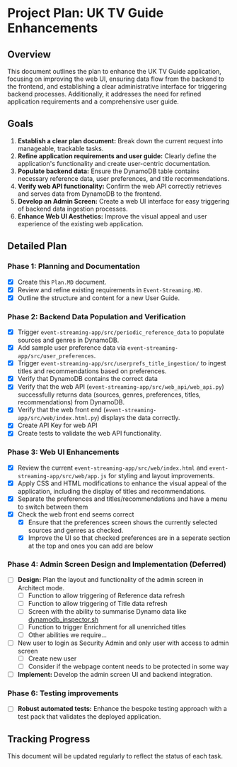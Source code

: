 # Project Plan: UK TV Guide Enhancements

## Overview
This document outlines the plan to enhance the UK TV Guide application, focusing on improving the web UI, ensuring data flow from the backend to the frontend, and establishing a clear administrative interface for triggering backend processes. Additionally, it addresses the need for refined application requirements and a comprehensive user guide.

## Goals
1.  **Establish a clear plan document:** Break down the current request into manageable, trackable tasks.
2.  **Refine application requirements and user guide:** Clearly define the application's functionality and create user-centric documentation.
3.  **Populate backend data:** Ensure the DynamoDB table contains necessary reference data, user preferences, and title recommendations.
4.  **Verify web API functionality:** Confirm the web API correctly retrieves and serves data from DynamoDB to the frontend.
5.  **Develop an Admin Screen:** Create a web UI interface for easy triggering of backend data ingestion processes.
6.  **Enhance Web UI Aesthetics:** Improve the visual appeal and user experience of the existing web application.

## Detailed Plan

### Phase 1: Planning and Documentation
- [x] Create this `Plan.MD` document.
- [x] Review and refine existing requirements in `Event-Streaming.MD`.
- [x] Outline the structure and content for a new User Guide.

### Phase 2: Backend Data Population and Verification
- [x] Trigger `event-streaming-app/src/periodic_reference_data` to populate sources and genres in DynamoDB.
- [x] Add sample user preference data via `event-streaming-app/src/user_preferences`.
- [x] Trigger `event-streaming-app/src/userprefs_title_ingestion/` to ingest titles and recommendations based on preferences.
- [x] Verify that DynamoDB contains the correct data
- [x] Verify that the web API (`event-streaming-app/src/web_api/web_api.py`) successfully returns data (sources, genres, preferences, titles, recommendations) from DynamoDB.
- [x] Verify that the web front end (`event-streaming-app/src/web/index.html.py`) displays the data correctly.
- [x] Create API Key for web API
- [x] Create tests to validate the web API functionality.

### Phase 3: Web UI Enhancements
- [x] Review the current `event-streaming-app/src/web/index.html` and `event-streaming-app/src/web/app.js` for styling and layout improvements.
- [x] Apply CSS and HTML modifications to enhance the visual appeal of the application, including the display of titles and recommendations.
- [x] Separate the preferences and titles/recommendations and have a menu to switch between them
- [x] Check the web front end seems correct
  - [x] Ensure that the preferences screen shows the currently selected sources and genres as checked. 
  - [x] Improve the UI so that checked preferences are in a seperate section at the top and ones you can add are below  

### Phase 4: Admin Screen Design and Implementation (Deferred)
- [ ] **Design:** Plan the layout and functionality of the admin screen in Architect mode.
  - [ ] Function to allow triggering of Reference data refresh
  - [ ] Function to allow triggering of Title data refresh
  - [ ] Screen with the ability to summarise Dynamo data like [dynamodb_inspector.sh](../../scripts/dynamodb_inspector.sh)
  - [ ] Function to trigger Enrichment for all unenriched titles
  - [ ] Other abilities we require...
- [ ] New user to login as Security Admin and only user with access to admin screen
  - [ ] Create new user
  - [ ] Consider if the webpage content needs to be protected in some way
- [ ] **Implement:** Develop the admin screen UI and backend integration.

### Phase 6: Testing improvements
- [ ] **Robust automated tests:** Enhance the bespoke testing approach with a test pack that validates the deployed application.

## Tracking Progress
This document will be updated regularly to reflect the status of each task.